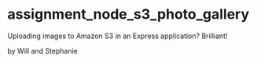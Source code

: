 # assignment_node_s3_photo_gallery
Uploading images to Amazon S3 in an Express application? Brilliant!

by Will and Stephanie